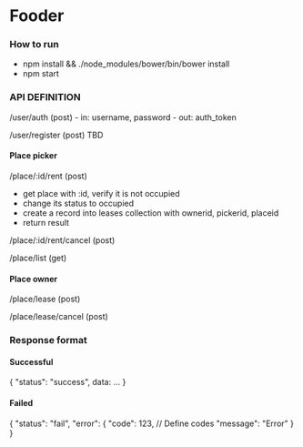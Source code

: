 # Fooder

### How to run
* npm install && ./node_modules/bower/bin/bower install
* npm start

### API DEFINITION

/user/auth (post)
    - in: username, password
    - out: auth_token

/user/register (post)
    TBD

#### Place picker

/place/:id/rent (post)
 * get place with :id, verify it is not occupied
 * change its status to occupied
 * create a record into leases collection with ownerid, pickerid, placeid
 * return result

/place/:id/rent/cancel (post)

/place/list (get)


#### Place owner

/place/lease (post)

/place/lease/cancel (post)

### Response format

#### Successful
{
    "status": "success",
    data: ...
}

#### Failed
{
    "status": "fail",
    "error": {
        "code": 123, // Define codes
        "message": "Error"
    }
}